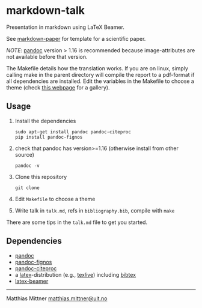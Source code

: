 # markdown-talk

Presentation in markdown using LaTeX Beamer.

See [markdown-paper](https://github.com/ihrke/markdown-paper) for template for a scientific paper.

*NOTE*: [pandoc](http://pandoc.org/) version > 1.16 is recommended because image-attributes are not available before that version.


The Makefile details how the translation works. If you are on linux, simply calling make in the parent directory will compile the report to a pdf-format if all dependencies are installed. Edit the variables in the Makefile to choose a theme (check [this webpage](http://deic.uab.es/~iblanes/beamer_gallery/) for a gallery).


## Usage

1. Install the dependencies

    ~~~{bash}
    sudo apt-get install pandoc pandoc-citeproc
    pip install pandoc-fignos
    ~~~
2. check that pandoc has version>=1.16 (otherwise install from other source)
    ~~~{bash}
    pandoc -v
    ~~~
2. Clone this repository

    ~~~{bash}
    git clone
    ~~~
3. Edit `Makefile` to choose a theme
4. Write talk in `talk.md`, refs in `bibliography.bib`, compile with `make`

There are some tips in the `talk.md` file to get you started.

## Dependencies

- [pandoc](http://pandoc.org/)
- [pandoc-fignos](https://github.com/tomduck/pandoc-fignos)
- [pandoc-citeproc](https://github.com/jgm/pandoc-citeproc)
- a [latex](https://www.latex-project.org/)-distribution (e.g., [texlive](https://www.tug.org/texlive/)) including [bibtex](http://www.bibtex.org/)
- [latex-beamer](https://www.google.no/url?sa=t&rct=j&q=&esrc=s&source=web&cd=3&cad=rja&uact=8&ved=0ahUKEwiSidXzjYHLAhUjnXIKHRUEA5QQFggzMAI&url=http%3A%2F%2Fwww.ctan.org%2Ftex-archive%2Fmacros%2Flatex%2Fcontrib%2Fbeamer%2Fdoc%2Fbeameruserguide.pdf&usg=AFQjCNE2AQ9ERMbIUIUS-wzhXGtX5ozs0w&sig2=ByUFa0FTBmk44RWWL7UJEA)

---

Matthias Mittner <matthias.mittner@uit.no>
